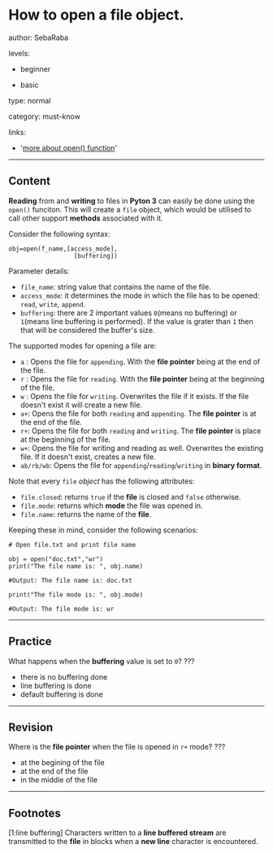 # How to open a file object.
author: SebaRaba

levels:

  - beginner

  - basic

type: normal

category: must-know

links:

  - '[more about open() function](https://www.tutorialspoint.com/python3/python_files_io.htm)'

---
## Content

**Reading** from and **writing** to files in **Pyton 3** can easily be done using the `open()` funciton. This will create a `file` object, which would be utilised to call other support **methods** associated with it.

Consider the following syntax:

```
obj=open(f_name,[access_mode],
                  [buffering])
```

Parameter details:

- `file_name`: string value that contains the name of the file.
- `access_mode`: it determines the mode in which the file has to be opened: `read`, `write`, `append`.
- `buffering`: there are 2 important values `0`(means no buffering) or `1`(means line buffering is performed). If the value is grater than `1` then that will be considered the buffer's size.

The supported modes for opening a file are:

- `a` : Opens the file for `appending`. With the **file pointer** being at the end of the file.
- `r` : Opens the file for `reading`. With the **file pointer** being at the beginning of the file.
- `w` : Opens the file for `writing`. Overwrites the file if it exists. If the file doesn't exist it will create a new file.
- `a+`: Opens the file for both `reading` and `appending`. The **file pointer** is at the end of the file.
- `r+`: Opens the file for both `reading` and `writing`. The **file pointer** is place at the beginning of the file.
- `w+`: Opens the file for writing and reading as well. Overwrites the existing file. If it doesn't exist, creates a new file.
- `ab/rb/wb`: Opens the file for `appending`/`reading`/`writing` in **binary format**.

Note that every `file` *object* has the following attributes:

- `file.closed`: returns `true` if the **file** is closed and `false` otherwise.
- `file.mode`: returns which **mode** the file was opened in.
- `file.name`: returns the name of the **file**.

Keeping these in mind, consider the following scenarios:

```
# Open file.txt and print file name

obj = open("doc.txt","wr")
print("The file name is: ", obj.name)

#Output: The file name is: doc.txt

print("The file mode is: ", obj.mode)

#Output: The file mode is: wr
```
---
## Practice

What happens when the **buffering** value is set to `0`?
???

* there is no buffering done
* line buffering is done
* default buffering is done

---
## Revision

Where is the **file pointer** when the file is opened in `r+` mode?
???

* at the begining of the file
* at the end of the file
* in the middle of the file
---
## Footnotes

[1:line buffering]
Characters written to a **line buffered stream** are transmitted to the **file** in blocks when a **new line** character is encountered.
